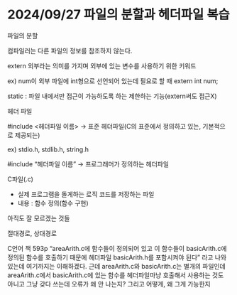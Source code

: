 # 2024/09/27 파일의 분할과 헤더파일 복습

파일의 분할

컴파일러는 다른 파일의 정보를 참조하지 않는다.

extern 외부라는 의미를 가지며 외부에 있는 변수를 사용하기 위한 키워드

ex) num이 외부 파일에 int형으로 선언되어 있는데 필요로 할 때 extern int num;

static : 파일 내에서만 접근이 가능하도록 하는 제한하는 기능(extern써도 접근X)

헤더 파일

#include <헤더파일 이름> → 표준 헤더파일(C의 표준에서 정의하고 있는, 기본적으로 제공되는)

ex) stdio.h, stdlib.h, string.h

#include “헤더파일 이름” → 프로그래머가 정의하는 헤더파일

C파일(.c)

- 실제 프로그램을 돌게하는 로직 코드를 저장하는 파일
- 내용 : 함수 정의(함수 구현)

아직도 잘 모르겠는 것들

절대경로, 상대경로

C언어 책 593p “areaArith.c에 함수들이 정의되어 있고 이 함수들이 basicArith.c에 정의된 함수를 호출하기 때문에 헤더파일 basicArith.h를 포함시켜야 된다” 라고 나와있는데 여기까지는 이해하겠다. 근데 areaArith.c와 basicArith.c는 별개의 파일인데 areaArith.c에서 basicArith.c에 있는 함수를 헤더파일마냥 호출해서 사용하는 것도 아니고 그냥 갖다 쓰는데 오류가 왜 안 나는지? 그리고 어떻게, 왜 그게 가능한지